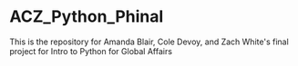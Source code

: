 # ACZ_Python_Phinal
This is the repository for Amanda Blair, Cole Devoy, and Zach White's final project for Intro to Python for Global Affairs
